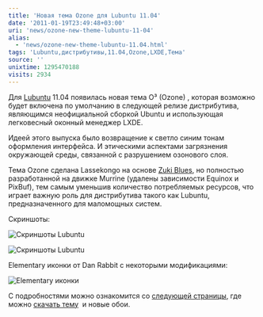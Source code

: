 ```yaml
---
title: 'Новая тема Ozone для Lubuntu 11.04'
date: '2011-01-19T23:49:48+03:00'
uri: 'news/ozone-new-theme-lubuntu-11-04'
alias: 
  - 'news/ozone-new-theme-lubuntu-11.04.html'
tags: 'Lubuntu,дистрибутивы,11.04,Ozone,LXDE,Тема'
source: ''
unixtime: 1295470188
visits: 2934
---
```

Для [Lubuntu](news/lubuntu-10-10-lxde) 11.04 появилась новая тема O³ (Ozone) , которая возможно будет включена по умолчанию в следующей релизе дистрибутива, являющимся неофициальной сборкой Ubuntu и использующая легковесный оконный менеджер LXDE.

Идеей этого выпуска было возвращение к светло синим тонам оформления интерфейса. И этическими аспектами загрязнения окружающей среды, связанной с разрушением озонового слоя.

Тема Ozone сделана Lassekongo на основе [Zuki Blues](http://lassekongo83.deviantart.com/gallery/1022855#/d2waxtr), но полностью разработанной на движке Murrine (удалены зависимости Equinox и PixBuf), тем самым уменьшив количество потребляемых ресурсов, что играет важную роль для дистрибутива такого как Lubuntu, предназначенного для маломощных систем.

Скриншоты:

![Скриншоты Lubuntu](img/2011/01/19/23-00/mockup-ozone1.jpg)

![Скриншоты Lubuntu](img/2011/01/19/23-00/ozone-controls-view.jpg)

Elementary иконки от Dan Rabbit с некоторыми модификациями:

![Elementary иконки](img/2011/01/19/23-00/elementary-icons.jpg)

С подробностями можно ознакомится со [следующей страницы](https://wiki.ubuntu.com/Lubuntu/Artwork/Incoming/Natty), где можно [скачать тему](https://wiki.ubuntu.com/Lubuntu/Artwork/Incoming/Natty?action=AttachFile&do=view&target=ozone_theme.tar.gz)  и новые обои.
